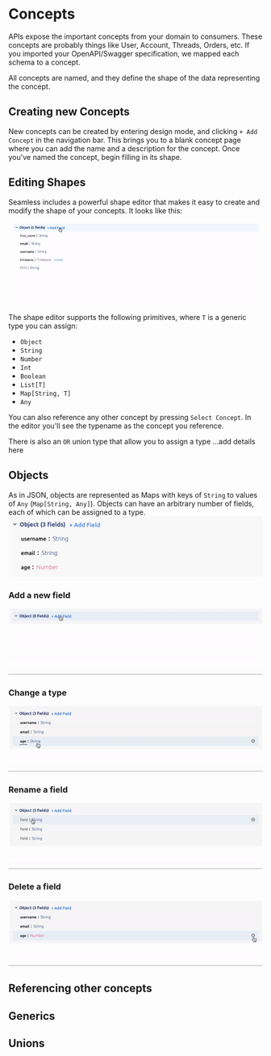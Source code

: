 # Concepts
APIs expose the important concepts from your domain to consumers. These concepts are probably things like User, Account, Threads, Orders, etc. If you imported your OpenAPI/Swagger specification, we mapped each schema to a concept. 

All concepts are named, and they define the shape of the data representing the concept.   

## Creating new Concepts
New concepts can be created by entering design mode, and clicking `+ Add Concept` in the navigation bar. This brings you to a blank concept page where you can add the name and a description for the concept. Once you've named the concept, begin filling in its shape. 

## Editing Shapes
Seamless includes a powerful shape editor that makes it easy to create and modify the shape of your concepts. It looks like this: 

![gif](../images/shape-editor.gif)

The shape editor supports the following primitives, where `T` is a generic type you can assign:  

- `Object`
- `String`
- `Number`
- `Int`
- `Boolean`
- `List[T]`
- `Map[String, T]`
- `Any`

You can also reference any other concept by pressing `Select Concept`. In the editor you'll see the typename as the concept you reference. 

There is also an `OR` union type that allow you to assign a type
...add details here 

## Objects
As in JSON, objects are represented as Maps with keys of `String` to values of `Any` (`Map[String, Any]`). Objects can have an arbitrary number of fields, each of which can be assigned to a type.  
![](../images/object-shape.png)

### Add a new field 
![gif](../images/add-field.gif)

### Change a type 
![gif](../images/change-a-type.gif)


### Rename a field
![gif](../images/rename.gif)

### Delete a field
![gif](../images/delete.gif)



## Referencing other concepts

## Generics

## Unions

